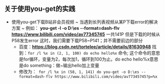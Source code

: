 关于使用you-get的实践
------------------

- 使用you-get下载B站非会员视频
 ~ 当遇到长列表视频从某P下载error的解决方案
 ~ 例如：
 **you-get -l -o D:\es --format=dash-flv https://www.bilibili.com/video/av77345745**
    一共141P 但是下载的时候从P58发生error
    这时，我们需要下载P58~P141；并不需要前边的部分
    - 百度：**https://blog.csdn.net/tortelee/article/details/81630948** 找到：``` for /l %x in (2, 1, 100) do echo hello%x ``` 命令;
    这个命令的意思是for循环，变量为2，每次加1，循环到100为止。do echo hello%x意思是do something：做~输出hello加上变量
    - 修改为：``` for /l %x in (58, 1, 141) do you-get -o D:\es --format=dash-flv https://www.bilibili.com/video/av77345745?p=%x```

